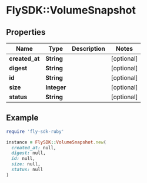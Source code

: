 # FlySDK::VolumeSnapshot

## Properties

| Name | Type | Description | Notes |
| ---- | ---- | ----------- | ----- |
| **created_at** | **String** |  | [optional] |
| **digest** | **String** |  | [optional] |
| **id** | **String** |  | [optional] |
| **size** | **Integer** |  | [optional] |
| **status** | **String** |  | [optional] |

## Example

```ruby
require 'fly-sdk-ruby'

instance = FlySDK::VolumeSnapshot.new(
  created_at: null,
  digest: null,
  id: null,
  size: null,
  status: null
)
```

